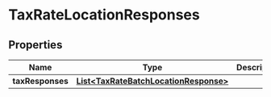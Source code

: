 
# TaxRateLocationResponses

## Properties
Name | Type | Description | Notes
------------ | ------------- | ------------- | -------------
**taxResponses** | [**List&lt;TaxRateBatchLocationResponse&gt;**](TaxRateBatchLocationResponse.md) |  |  [optional]



